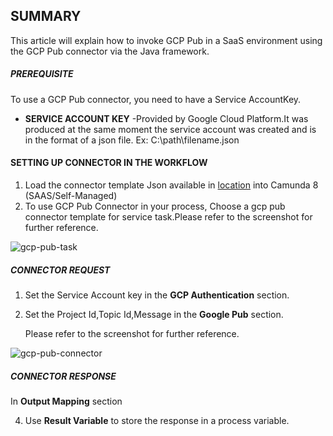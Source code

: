## SUMMARY
This article will explain how to invoke GCP Pub in a SaaS environment using the GCP Pub connector via the Java framework.

##### **PREREQUISITE**

To use a GCP Pub connector, you need to have a Service AccountKey. 
- **SERVICE ACCOUNT KEY** -Provided by Google Cloud Platform.It was produced at the same moment the service account was created and is in the format of a json file.
  Ex: C:\path\filename.json
#### **SETTING UP CONNECTOR IN THE WORKFLOW**
  1. Load the connector template Json available in [location](element-templates/gcp-pub-template.json) into Camunda 8 (SAAS/Self-Managed)
  2. To use GCP Pub Connector in your process, Choose a gcp pub connector template for service task.Please refer to the screenshot for further reference.           

![gcp-pub-task](https://github.com/CognizantCodeHub/IPR000820_CamundaCustomConnectors/assets/127398086/ec1458be-946c-453d-9d94-11eaf41f2cce)

##### **CONNECTOR REQUEST**
1. Set the Service Account key in the **GCP Authentication** section.
2. Set the Project Id,Topic Id,Message in the **Google Pub** section.
   
   Please refer to the screenshot for further reference.

![gcp-pub-connector](https://github.com/CognizantCodeHub/IPR000820_CamundaCustomConnectors/assets/127398086/235997e5-2cc1-430c-845a-05d5c6a44cdc)

##### **CONNECTOR RESPONSE**
In **Output Mapping** section

4. Use **Result Variable** to store the response in a process variable.
